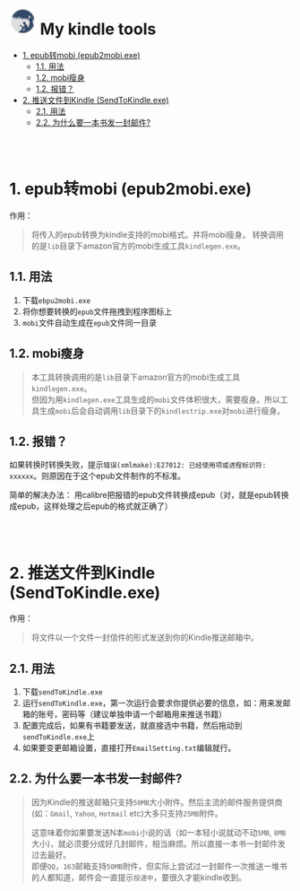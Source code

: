  <img src="kindle.png" width=48px/> My kindle tools
 =======================

- [1. epub转mobi (epub2mobi.exe)](#1-epub转mobi-epub2mobiexe)
    - [1.1. 用法](#11-用法)
    - [1.2. mobi瘦身](#12-mobi瘦身)
    - [1.2. 报错？](#12-报错)
- [2. 推送文件到Kindle (SendToKindle.exe)](#2-推送文件到kindle-sendtokindleexe)
    - [2.1. 用法](#21-用法)
    - [2.2. 为什么要一本书发一封邮件?](#22-为什么要一本书发一封邮件)
<br/>
<br/>

# 1. epub转mobi (epub2mobi.exe)
作用：
> 将传入的epub转换为kindle支持的mobi格式。并将mobi瘦身。
转换调用的是`lib`目录下amazon官方的mobi生成工具`kindlegen.exe`。

## 1.1. 用法
1. 下载`ebpu2mobi.exe`
2. 将你想要转换的`epub`文件拖拽到程序图标上
3. `mobi`文件自动生成在`epub`文件同一目录

## 1.2. mobi瘦身
>本工具转换调用的是`lib`目录下amazon官方的mobi生成工具`kindlegen.exe`。
><br/>但因为用`kindlegen.exe`工具生成的`mobi`文件体积很大，需要瘦身。所以工具生成`mobi`后会自动调用`lib`目录下的`kindlestrip.exe`对`mobi`进行瘦身。

## 1.2. 报错？
如果转换时转换失败，提示`错误(xmlmake):E27012: 已经使用项或进程标识符: xxxxxx`。则原因在于这个epub文件制作的不标准。

简单的解决办法： 用calibre把报错的epub文件转换成epub（对，就是epub转换成epub，这样处理之后epub的格式就正确了）
  
<br/>
<br/>
    
# 2. 推送文件到Kindle (SendToKindle.exe)
作用：
>将文件以一个文件一封信件的形式发送到你的Kindle推送邮箱中。
## 2.1. 用法
1. 下载`sendToKindle.exe`
2. 运行`sendToKindle.exe`，第一次运行会要求你提供必要的信息，如：用来发邮箱的账号，密码等（建议单独申请一个邮箱用来推送书籍）
3.  配置完成后，如果有书籍要发送，就直接选中书籍，然后拖动到`sendToKindle.exe`上
4. 如果要变更邮箱设置，直接打开`EmailSetting.txt`编辑就行。
## 2.2. 为什么要一本书发一封邮件?

>  因为Kindle的推送邮箱只支持`50MB`大小附件。然后主流的邮件服务提供商(如：`Gmail`, `Yahoo`, `Hotmail` etc)大多只支持`25MB`附件。
> 
> 这意味着你如果要发送N本`mobi`小说的话（如一本轻小说就动不动`5MB`,  `8MB`大小)，就必须要分成好几封邮件，相当麻烦。所以直接一本书一封邮件发过去最好。
><br/>即便`QQ`，`163`邮箱支持`50MB`附件，但实际上尝试过一封邮件一次推送一堆书的人都知道，邮件会一直提示`投递中`，要很久才能kindle收到。